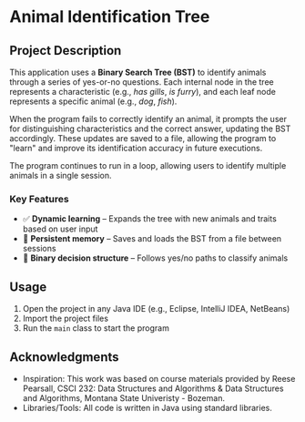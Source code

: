# Animal Identification Tree

## Project Description

This application uses a **Binary Search Tree (BST)** to identify animals through a series of yes-or-no questions. Each internal node in the tree represents a characteristic (e.g., *has gills*, *is furry*), and each leaf node represents a specific animal (e.g., *dog*, *fish*).

When the program fails to correctly identify an animal, it prompts the user for distinguishing characteristics and the correct answer, updating the BST accordingly. These updates are saved to a file, allowing the program to "learn" and improve its identification accuracy in future executions.

The program continues to run in a loop, allowing users to identify multiple animals in a single session.

### Key Features

- ✅ **Dynamic learning** – Expands the tree with new animals and traits based on user input  
- 💾 **Persistent memory** – Saves and loads the BST from a file between sessions  
- 🌳 **Binary decision structure** – Follows yes/no paths to classify animals  

## Usage

1. Open the project in any Java IDE (e.g., Eclipse, IntelliJ IDEA, NetBeans)
2. Import the project files
3. Run the `main` class to start the program

## Acknowledgments
- Inspiration: This work was based on course materials provided by Reese Pearsall, CSCI 232: Data Structures and Algorithms & Data Structures and Algorithms, Montana State Univeristy - Bozeman.
- Libraries/Tools: All code is written in Java using standard libraries.
